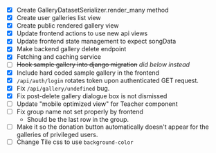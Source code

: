 - [x] Create GalleryDatasetSerializer.render_many method
- [x] Create user galleries list view
- [x] Create public rendered gallery view
- [x] Update frontend actions to use new api views
- [x] Update frontend state management to expect songData
- [x] Make backend gallery delete endpoint
- [x] Fetching and caching service
- [ ] ~~Hook sample gallery into django migration~~ _did below instead_
- [x] Include hard coded sample gallery in the frontend
- [x] `/api/auth/login` rotates token upon authenticated GET request.
- [x] Fix `/api/gallery/undefined` bug.
- [x] Fix post-delete gallery dialogue box is not dismissed
- [ ] Update "mobile optimized view" for Teacher component
- [ ] Fix group name not set properly by frontend
  - Should be the last row in the group.
- [ ] Make it so the donation button automatically doesn't appear for the
      galleries of privileged users.
- [ ] Change Tile css to use `background-color`
